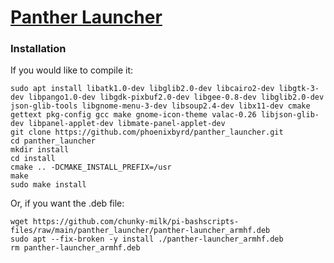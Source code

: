 # [Panther Launcher](https://github.com/phoenixbyrd/panther_launcher.git)

### Installation
If you would like to compile it:
```
sudo apt install libatk1.0-dev libglib2.0-dev libcairo2-dev libgtk-3-dev libpango1.0-dev libgdk-pixbuf2.0-dev libgee-0.8-dev libglib2.0-dev json-glib-tools libgnome-menu-3-dev libsoup2.4-dev libx11-dev cmake gettext pkg-config gcc make gnome-icon-theme valac-0.26 libjson-glib-dev libpanel-applet-dev libmate-panel-applet-dev
git clone https://github.com/phoenixbyrd/panther_launcher.git
cd panther_launcher
mkdir install
cd install
cmake .. -DCMAKE_INSTALL_PREFIX=/usr  
make
sudo make install
```
Or, if you want the .deb file:
```
wget https://github.com/chunky-milk/pi-bashscripts-files/raw/main/panther_launcher/panther-launcher_armhf.deb
sudo apt --fix-broken -y install ./panther-launcher_armhf.deb
rm panther-launcher_armhf.deb
```
